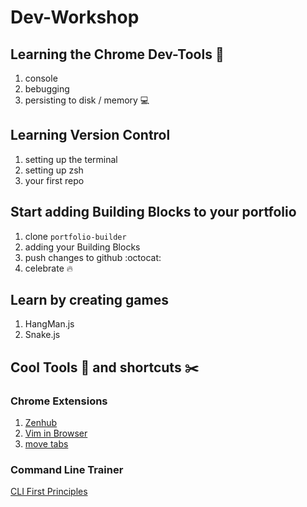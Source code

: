 # Dev-Workshop

## Learning the Chrome Dev-Tools :wrench:

1. console
1. bebugging
1. persisting to disk / memory :computer:

## Learning Version Control

1. setting up the terminal
1. setting up zsh
1. your first repo


## Start adding Building Blocks to your portfolio

1. clone `portfolio-builder`
1. adding your Building Blocks
1. push changes to github :octocat:
1. celebrate :fire:

## Learn by creating games

1. HangMan.js
1. Snake.js

## Cool Tools :hammer: and shortcuts :scissors:

### Chrome Extensions
1. [Zenhub](https://chrome.google.com/webstore/detail/zenhub-for-github/ogcgkffhplmphkaahpmffcafajaocjbd)
1. [Vim in Browser](https://chrome.google.com/webstore/detail/vimium/dbepggeogbaibhgnhhndojpepiihcmeb)
1. [move tabs](https://chrome.google.com/webstore/detail/rearrange-tabs/ccnnhhnmpoffieppjjkhdakcoejcpbga)

### Command Line Trainer

[CLI First Principles](https://andy-young.github.io/CLI-First-Principles/)
